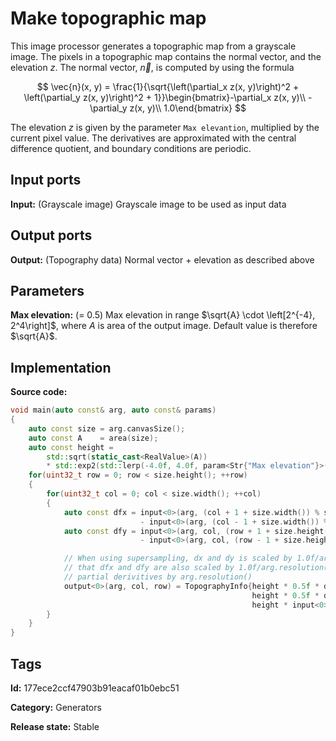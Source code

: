 # Make topographic map

This image processor generates a topographic map from a grayscale image. The pixels in a topographic map contains the normal vector, and the elevation $z$. The normal vector, $\vec{n}$, is computed by using the formula

$$ \vec{n}(x, y) = \frac{1}{\sqrt{\left(\partial_x z(x, y)\right)^2 + \left(\partial_y z(x, y)\right)^2 + 1}}\begin{bmatrix}-\partial_x z(x, y)\\ -\partial_y z(x, y)\\ 1.0\end{bmatrix} $$

The elevation $z$ is given by the parameter `Max elevantion`, multiplied by the current pixel value. The derivatives are approximated with the central difference quotient, and boundary conditions are periodic.

## Input ports

__Input:__ (Grayscale image) Grayscale image to be used as input data

## Output ports

__Output:__ (Topography data) Normal vector + elevation as described above

## Parameters

__Max elevation:__ (= 0.5) Max elevation in range $\sqrt{A} \cdot \left[2^{-4}, 2^4\right]$, where $A$ is area of the output image. Default value is therefore $\sqrt{A}$.

## Implementation

__Source code:__ 

```c++
void main(auto const& arg, auto const& params)
{
	auto const size = arg.canvasSize();
	auto const A    = area(size);
	auto const height =
	    std::sqrt(static_cast<RealValue>(A))
	    * std::exp2(std::lerp(-4.0f, 4.0f, param<Str{"Max elevation"}>(params).value()));
	for(uint32_t row = 0; row < size.height(); ++row)
	{
		for(uint32_t col = 0; col < size.width(); ++col)
		{
			auto const dfx = input<0>(arg, (col + 1 + size.width()) % size.width(), row)
			                 - input<0>(arg, (col - 1 + size.width()) % size.width(), row);
			auto const dfy = input<0>(arg, col, (row + 1 + size.height()) % size.height())
			                 - input<0>(arg, col, (row - 1 + size.height()) % size.height());

			// When using supersampling, dx and dy is scaled by 1.0f/arg.resolution(). This means
			// that dfx and dfy are also scaled by 1.0f/arg.resolution(). To compensate, multiply
			// partial derivitives by arg.resolution()
			output<0>(arg, col, row) = TopographyInfo{height * 0.5f * dfx * arg.resolution(),
			                                          height * 0.5f * dfy * arg.resolution(),
			                                          height * input<0>(arg, col, row)};
		}
	}
}
```

## Tags

__Id:__ 177ece2ccf47903b91eacaf01b0ebc51

__Category:__ Generators

__Release state:__ Stable